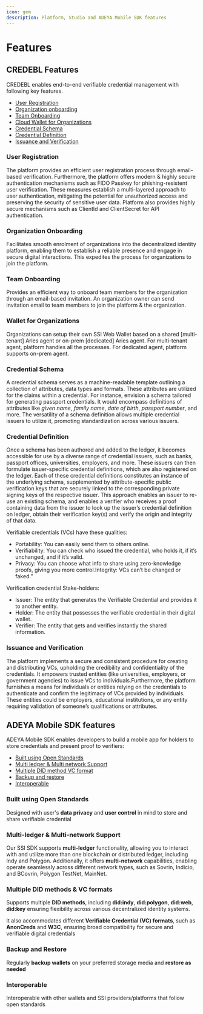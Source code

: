 ```yaml
---
icon: gem
description: Platform, Studio and ADEYA Mobile SDK features
---
```


# Features

## CREDEBL Features

CREDEBL enables end-to-end verifiable credential management with following key features.

* [User Registration](features.md#user-registration)
* [Organization onboarding](features.md#organization-onboarding)
* [Team Onboarding](features.md#team-onboarding)
* [Cloud Wallet for Organizations](features.md#wallet-for-organizations)
* [Credential Schema](features.md#credential-schema)
* [Credential Definition](features.md#credential-definition)
* [Issuance and Verification](features.md#issuance-and-verification)

### **User Registration**

The platform provides an efficient user registration process through email-based verification. Furthermore, the platform offers modern & highly secure authentication mechanisms such as FIDO Passkey for phishing-resistent user verification. These measures establish a multi-layered approach to user authentication, mitigating the potential for unauthorized access and preserving the security of sensitive user data. Platform also provides highly secure mechanisms such as ClientId and ClientSecret for API authentication.

### **Organization Onboarding**

Facilitates smooth enrolment of organizations into the decentralized identity platform, enabling them to establish a reliable presence and engage in secure digital interactions. This expedites the process for organizations to join the platform.

### **Team Onboarding**

Provides an efficient way to onboard team members for the organization through an email-based invitation. An organization owner can send invitation email to team members to join the platform & the organization.

### **Wallet for Organizations**

Organizations can setup their own SSI Web Wallet based on a shared \[multi-tenant] Aries agent or on-prem \[dedicated] Aries agent. For multi-tenant agent, platform handles all the processes. For dedicated agent, platform supports on-prem agent.

### **Credential Schema**

A credential schema serves as a machine-readable template outlining a collection of attributes, data types and formats. These attributes are utilized for the claims within a credential. For instance, envision a schema tailored for generating passport credentials. It would encompass definitions of attributes like _given name_, _family name_, _date of birth_, _passport number_, and more. The versatility of a schema definition allows multiple credential issuers to utilize it, promoting standardization across various issuers.

### **Credential Definition**

Once a schema has been authored and added to the ledger, it becomes accessible for use by a diverse range of credential issuers, such as banks, passport offices, universities, employers, and more. These issuers can then formulate issuer-specific credential definitions, which are also registered on the ledger. Each of these credential definitions constitutes an instance of the underlying schema, supplemented by attribute-specific public verification keys that are securely linked to the corresponding private signing keys of the respective issuer. This approach enables an issuer to re-use an existing schema, and enables a verifier who receives a proof containing data from the issuer to look up the issuer’s credential definition on ledger, obtain their verification key(s) and verify the origin and integrity of that data.

Verifiable credentials (VCs) have these qualities:

* Portability: You can easily send them to others online.
* Verifiability: You can check who issued the credential, who holds it, if it’s unchanged, and if it’s valid.
* Privacy: You can choose what info to share using zero-knowledge proofs, giving you more control.Integrity: VCs can’t be changed or faked.”

Verification credential Stake-holders:

* Issuer: The entity that generates the Verifiable Credential and provides it to another entity.
* Holder: The entity that possesses the verifiable credential in their digital wallet.
* Verifier: The entity that gets and verifies instantly the shared information.

### **Issuance and Verification**

The platform implements a secure and consistent procedure for creating and distributing VCs, upholding the credibility and confidentiality of the credentials. It empowers trusted entities (like universities, employers, or government agencies) to issue VCs to individuals.Furthermore, the platform furnishes a means for individuals or entities relying on the credentials to authenticate and confirm the legitimacy of VCs provided by individuals. These entities could be employers, educational institutions, or any entity requiring validation of someone’s qualifications or attributes.

## ADEYA Mobile SDK features

ADEYA Mobile SDK enables developers to build a mobile app for holders to store credentials and present proof to verifiers:

* [Built using Open Standards](features.md#built-using-open-standards)
* [Multi ledger & Multi network Support](features.md#multi-ledger-and-multi-network-support)
* [Multiple DID method VC format](features.md#multiple-did-methods-and-vc-formats)
* [Backup and restore](features.md#backup-and-restore)
* [Interoperable](features.md#interoperable)

### Built using Open Standards

Designed with user's **data privacy** and **user control** in mind to store and share verifiable credential

### Multi-ledger & Multi-network Support

Our SSI SDK supports **multi-ledger** functionality, allowing you to interact with and utilize more than one blockchain or distributed ledger, including Indy and Polygon. Additionally, it offers **multi-network** capabilities, enabling operate seamlessly across different network types, such as Sovrin, Indicio, and BCovrin, Polygon TestNet, MainNet.

### Multiple DID methods & VC formats

Supports multiple **DID methods**, including **did:indy**, **did:polygon**, **did:web**, **did:key** ensuring flexibility across various decentralized identity systems.

It also accommodates different **Verifiable Credential (VC) formats**, such as **AnonCreds** and **W3C**, ensuring broad compatibility for secure and verifiable digital credentials

### Backup and Restore

Regularly **backup wallets** on your preferred storage media and **restore as needed**

### Interoperable

Interoperable with other wallets and SSI providers/platforms that follow open standards
